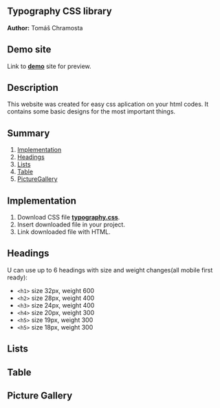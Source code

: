 ## Typography CSS library
**Author:** Tomáš Chramosta
## Demo site
Link to **[demo](https://pslib-cz.github.io/2022l4web-css-typographic-library-Toumas29/)** site for preview.
## Description 
This website was created for easy css aplication on your html codes. It contains some basic designs for the most important things.
## Summary 
1. [Implementation](#Implementation)
2. [Headings](#Headings)
3. [Lists](#Lists)
4. [Table](#Table)
5. [PictureGallery](#PictureGallery)
## Implementation
1. Download CSS file **[typography.css](https://github.com/pslib-cz/2022l4web-css-typographic-library-Toumas29/blob/master/docs/css/typography.css)**.
2. Insert downloaded file in your project.
3. Link downloaded file with HTML.
## Headings
U can use up to 6 headings with size and weight changes(all mobile first ready):
*  `<h1>` size 32px, weight 600
*  `<h2>` size 28px, weight 400
*  `<h3>` size 24px, weight 400
*  `<h4>` size 20px, weight 300
*  `<h5>` size 19px, weight 300
*  `<h5>` size 18px, weight 300
## Lists

## Table
## Picture Gallery
